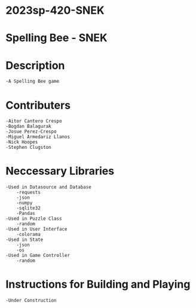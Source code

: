 
# 2023sp-420-SNEK
# Spelling Bee - SNEK

# Description

    -A Spelling Bee game 

# Contributers

    -Aitor Cantero Crespo
    -Bogdan Balagurak
    -Josue Perez-Crespo
    -Miguel Armedariz Llanos
    -Nick Hoopes
    -Stephen Clugston

# Neccessary Libraries

    -Used in Datasource and Database
        -requests
        -json
        -numpy
        -sqlite32
        -Pandas
    -Used in Puzzle Class
        -random
    -Used in User Interface
        -colorama
    -Used in State
        -json
        -os
    -Used in Game Controller
        -random
    

# Instructions for Building and Playing

    -Under Construction
